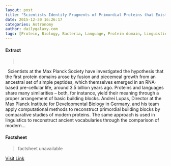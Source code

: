 ```yaml
---
layout: post
title: "Scientists Identify Fragments of Primordial Proteins that Existed 3.5 Billion Years Ago"
date: 2015-12-30 16:26:17
categories: Astronomy
author: dailygalaxy.com
tags: [Protein, Biology, Bacteria, Language, Protein domain, Linguistics, Biochemistry, Life sciences, Organisms, Molecular biology, Biotechnology]
---
```



#### Extract
>       Scientists at the Max Planck Society have investigated the hypothesis that the first protein domains arose by fusion and piecemeal growth from an ancestral set of simple peptides, which themselves emerged in an RNA-based pre-cellular life, around 3.5 billion years ago. Proteins and languages share many similarities – both, for instance, yield their meaning through a proper arrangement of basic building blocks. Andrei Lupas, Director at the Max Planck Institute for Developmental Biology in Germany, and his team apply computational methods to reconstruct primordial building blocks by comparative studies of modern proteins. The same approach is used in linguistics to reconstruct ancient vocabularies through the comparison of modern...

#### Factsheet
>factsheet unavailable

[Visit Link](http://www.dailygalaxy.com/my_weblog/2015/12/scientists-identify-fragments-of-proteins-that-existed-35-billion-years-ago.html)


